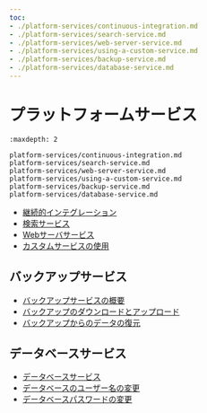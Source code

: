 ```yaml
---
toc:
- ./platform-services/continuous-integration.md
- ./platform-services/search-service.md
- ./platform-services/web-server-service.md 
- ./platform-services/using-a-custom-service.md
- ./platform-services/backup-service.md
- ./platform-services/database-service.md
---
```

# プラットフォームサービス

```{toctree}
:maxdepth: 2

platform-services/continuous-integration.md
platform-services/search-service.md
platform-services/web-server-service.md 
platform-services/using-a-custom-service.md
platform-services/backup-service.md
platform-services/database-service.md
```

- [継続的インテグレーション](./platform-services/continuous-integration.md)
- [検索サービス](./platform-services/search-service.md)
- [Webサーバサービス](./platform-services/web-server-service.md)
- [カスタムサービスの使用](./platform-services/using-a-custom-service.md)

## バックアップサービス

- [バックアップサービスの概要](./platform-services/backup-service/backup-service-overview.md)
- [バックアップのダウンロードとアップロード](./platform-services/backup-service/downloading-and-uploading-backups.md)
- [バックアップからのデータの復元](./platform-services/backup-service/restoring-data-from-a-backup.md)

## データベースサービス

- [データベースサービス](./platform-services/database-service/database-service.md)
- [データベースのユーザー名の変更](./platform-services/database-service/changing-your-database-username.md)
- [データベースパスワードの変更](./platform-services/database-service/changing-your-database-password.md)
